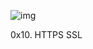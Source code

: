 ![img](https://assets.imaginablefutures.com/media/images/ALX_Logo.max-200x150.png)

0x10. HTTPS SSL
